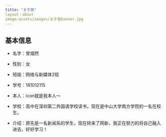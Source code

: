 ```yaml
---
title: "关于我"
layout：about
image:assets/images/关于我banner.jpg
---
```


## 基本信息

* 名字：曾烟然

* 性别：女

* 班级：网络与新媒体2班

* 学号：181012115

* 本人：icon就是我本人～

* 学校：高中在深圳第二外国语学校读书，现在是中山大学南方学院的一名在校生。

* 介绍：原先是一名新闻系的学生，现在转来了网新，我正在努力的将自己融入进去，好好学习！